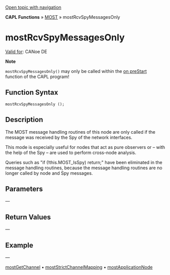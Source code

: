 [Open topic with navigation](../../../../../CANoeDEFamily.htm#Topics/CAPLFunctions/MOST/Functions/CAPLfunctionMOSTRCVSpyMessagesOnly.md)

**CAPL Functions** » [MOST](../CAPLfunctionsMOSTOverview.md) » mostRcvSpyMessagesOnly

# mostRcvSpyMessagesOnly

[Valid for](../../../Shared/FeatureAvailability.md): CANoe DE

**Note**

`mostRcvSpyMessagesOnly()` may only be called within the [on preStart](../../Other/EventProcedures/CAPLfunctionsEventproceduresMeasurementSystem.md) function of the CAPL program!

## Function Syntax

`mostRcvSpyMessagesOnly ();`

## Description

The MOST message handling routines of this node are only called if the message was received by the Spy of the network interfaces.

This mode is especially useful for nodes that act as pure observers or – with the help of the Spy – are used to perform cross-node analysis.

Queries such as "if (!this.MOST_IsSpy) return;" have been eliminated in the message handling routines, because the message handling routines are no longer called by node and Spy messages.

## Parameters

—

## Return Values

—

## Example

—

[mostGetChannel](CAPLfunctionMOSTGetChannel.md) • [mostStrictChannelMapping](CAPLfunctionMOSTStrictChannelMapping.md) • [mostApplicationNode](CAPLfunctionMOSTApplicationNode.md)
